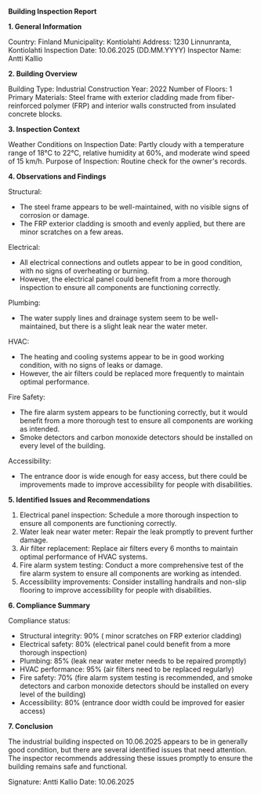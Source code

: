 **Building Inspection Report**

**1. General Information**

Country: Finland
Municipality: Kontiolahti
Address: 1230 Linnunranta, Kontiolahti
Inspection Date: 10.06.2025 (DD.MM.YYYY)
Inspector Name: Antti Kallio

**2. Building Overview**

Building Type: Industrial
Construction Year: 2022
Number of Floors: 1
Primary Materials: Steel frame with exterior cladding made from fiber-reinforced polymer (FRP) and interior walls constructed from insulated concrete blocks.

**3. Inspection Context**

Weather Conditions on Inspection Date: Partly cloudy with a temperature range of 18°C to 22°C, relative humidity at 60%, and moderate wind speed of 15 km/h.
Purpose of Inspection: Routine check for the owner's records.

**4. Observations and Findings**

Structural:
- The steel frame appears to be well-maintained, with no visible signs of corrosion or damage.
- The FRP exterior cladding is smooth and evenly applied, but there are minor scratches on a few areas.

Electrical:
- All electrical connections and outlets appear to be in good condition, with no signs of overheating or burning.
- However, the electrical panel could benefit from a more thorough inspection to ensure all components are functioning correctly.

Plumbing:
- The water supply lines and drainage system seem to be well-maintained, but there is a slight leak near the water meter.

HVAC:
- The heating and cooling systems appear to be in good working condition, with no signs of leaks or damage.
- However, the air filters could be replaced more frequently to maintain optimal performance.

Fire Safety:
- The fire alarm system appears to be functioning correctly, but it would benefit from a more thorough test to ensure all components are working as intended.
- Smoke detectors and carbon monoxide detectors should be installed on every level of the building.

Accessibility:
- The entrance door is wide enough for easy access, but there could be improvements made to improve accessibility for people with disabilities.

**5. Identified Issues and Recommendations**

1. Electrical panel inspection: Schedule a more thorough inspection to ensure all components are functioning correctly.
2. Water leak near water meter: Repair the leak promptly to prevent further damage.
3. Air filter replacement: Replace air filters every 6 months to maintain optimal performance of HVAC systems.
4. Fire alarm system testing: Conduct a more comprehensive test of the fire alarm system to ensure all components are working as intended.
5. Accessibility improvements: Consider installing handrails and non-slip flooring to improve accessibility for people with disabilities.

**6. Compliance Summary**

Compliance status:
- Structural integrity: 90% ( minor scratches on FRP exterior cladding)
- Electrical safety: 80% (electrical panel could benefit from a more thorough inspection)
- Plumbing: 85% (leak near water meter needs to be repaired promptly)
- HVAC performance: 95% (air filters need to be replaced regularly)
- Fire safety: 70% (fire alarm system testing is recommended, and smoke detectors and carbon monoxide detectors should be installed on every level of the building)
- Accessibility: 80% (entrance door width could be improved for easier access)

**7. Conclusion**

The industrial building inspected on 10.06.2025 appears to be in generally good condition, but there are several identified issues that need attention. The inspector recommends addressing these issues promptly to ensure the building remains safe and functional.

Signature: Antti Kallio
Date: 10.06.2025